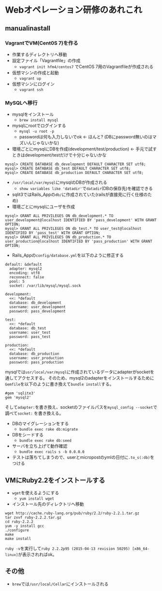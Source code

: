 # Webオペレーション研修のあれこれ
## manualinastall
### VagrantでVM(Cent0S 7)を作る
- 作業するディレクトリへ移動
- 設定ファイル「Vagrantfile」の作成
  - `vagrant init hfm4/centos7` でCentOS 7用のVagrantfileが作成される
- 仮想マシンの作成と起動
  - `vagrant up`
- 仮想マシンにログイン
  - `vagrant ssh`

### MySQLへ移行
- mysqlをインストール
  - `brew install mysql`
- mysqlにrootでログインする
  - `mysql -u root -p`
  - passwordは何も入力しないでok <- ほんと? (DBにpassword無いのはマズいんじゃないかな)
- 環境ごとにmysqlにDBを作成(development/test/production) <- 手元で試すときはdevelopment/testだけで十分じゃないかな

```
mysql> CREATE DATABASE db_development DEFAULT CHARACTER SET utf8;
mysql> CREATE DATABASE db_test DEFAULT CHARACTER SET utf8;
mysql> CREATE DATABASE db_production DEFAULT CHARACTER SET utf8;
```

  - `/usr/local/var/mysql`にmysqlのDBが作成される
    - `show variables like 'datadir'`で`datadir`(DBの保存先)を確認できる
  - sqlit3ではRails_Appの`db/`に作成されていた(railsが直接見に行く仕様のため)
- 環境ごとにmysqlにユーザを作成

```
mysql> GRANT ALL PRIVILEGES ON db_development.* TO user_development@localhost IDENTIFIED BY 'pass_development' WITH GRANT OPTION;
mysql> GRANT ALL PRIVILEGES ON db_test.* TO user_test@localhost IDENTIFIED BY 'pass_test' WITH GRANT OPTION;
mysql> GRANT ALL PRIVILEGES ON db_production.* TO user_production@localhost IDENTIFIED BY 'pass_production' WITH GRANT OPTION;
```

- Rails_Appの`config/database.yml`を以下のように修正する

```
default: &default
  adapter: mysql2
  encoding: utf8
  reconnect: false
  pool: 5
  socket: /var/lib/mysql/mysql.sock

development:
  <<: *default
  database: db_development
  username: user_development
  password: pass_development

test:
  <<: *default
  database: db_test
  username: user_test
  password: pass_test

production:
  <<: *default
  database: db_production
  username: user_production
  password: pass_production
```

mysqlでは`usr/local/var/mysql`に作成されているデータにadapterがsocketを通してアクセスする。
そのため、mysql2のadapterをインストールするために`Gemfile`を以下のように書き換えて`bundle install`する。

```
#gem 'sqlite3'
gem 'mysql2'
```

そして`adapter:`を書き換え、socketのファイルパスを`mysql_config --socket`で調べて`socket:` を書き換える。

- DBのマイグレーションをする
  - `bundle exec rake db:migrate`
- DBをシードする
  - `bundle exec rake db:seed`
- サーバを立ち上げて動作確認
  - `bundle exec rails s -b 0.0.0.0`
- テストは落ちてしまうので、userとmicropostのymlの日付に`.to_s(:db)`をつける

## VMにRuby2.2をインストールする
- `wget`を使えるようにする
  - `yum install wget`
- インストール先のディレクトリへ移動

```
wget http://cache.ruby-lang.org/pub/ruby/2.2/ruby-2.2.1.tar.gz
tar zxvf ruby-2.2.2.tar.gz
cd ruby-2.2.2
yum -y install gcc
./configure
make
make install
```
`ruby -v`を実行して`ruby 2.2.2p95 (2015-04-13 revision 50295) [x86_64-linux]`が表示されればok。

## その他
- `brew`では`/usr/local/Cellar`にインストールされる
